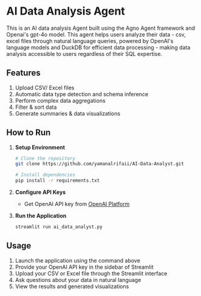 # AI Data Analysis Agent

This is an AI data analysis Agent built using the Agno Agent framework and Openai's gpt-4o model. This agent helps users analyze their data - csv, excel files through natural language queries, powered by OpenAI's language models and DuckDB for efficient data processing - making data analysis accessible to users regardless of their SQL expertise.

## Features
1. Upload CSV/ Excel files
2. Automatic data type detection and schema inference
3. Perform complex data aggregations
4. Filter & sort data
5. Generate summaries & data visualizations


## How to Run

1. **Setup Environment**
   ```bash
   # Clone the repository
   git clone https://github.com/yamanalrifaii/AI-Data-Analyst.git
   
   # Install dependencies
   pip install -r requirements.txt
   ```

2. **Configure API Keys**
   - Get OpenAI API key from [OpenAI Platform](https://platform.openai.com)

3. **Run the Application**
   ```bash
   streamlit run ai_data_analyst.py
   ```

## Usage

1. Launch the application using the command above
2. Provide your OpenAI API key in the sidebar of Streamlit
3. Upload your CSV or Excel file through the Streamlit interface
4. Ask questions about your data in natural language
5. View the results and generated visualizations
